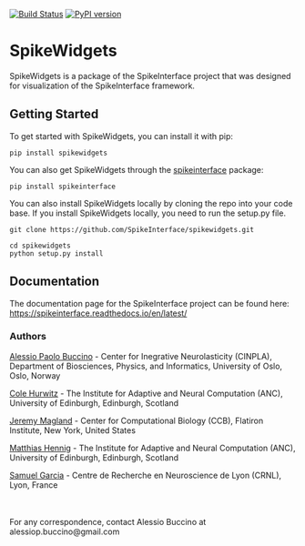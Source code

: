 [![Build Status](https://travis-ci.org/SpikeInterface/spikewidgets.svg?branch=master)](https://travis-ci.org/SpikeInterface/spikewidgets) [![PyPI version](https://badge.fury.io/py/spikewidgets.svg)](https://badge.fury.io/py/spikewidgets)

# SpikeWidgets

SpikeWidgets is a package of the SpikeInterface project that was designed for visualization of the SpikeInterface framework.

## Getting Started

To get started with SpikeWidgets, you can install it with pip:

```shell
pip install spikewidgets
```

You can also get SpikeWidgets through the [spikeinterface](https://github.com/SpikeInterface/spikeinterface) package:

```shell
pip install spikeinterface
```

You can also install SpikeWidgets locally by cloning the repo into your code base. If you install SpikeWidgets locally, you need to run the setup.py file.

```shell
git clone https://github.com/SpikeInterface/spikewidgets.git

cd spikewidgets
python setup.py install
```

## Documentation

The documentation page for the SpikeInterface project can be found here: https://spikeinterface.readthedocs.io/en/latest/

### Authors

[Alessio Paolo Buccino](https://www.mn.uio.no/ifi/english/people/aca/alessiob/) - Center for Inegrative Neurolasticity (CINPLA), Department of Biosciences, Physics, and Informatics, University of Oslo, Oslo, Norway

[Cole Hurwitz](https://www.inf.ed.ac.uk/people/students/Cole_Hurwitz.html) - The Institute for Adaptive and Neural Computation (ANC), University of Edinburgh, Edinburgh, Scotland

[Jeremy Magland](https://www.simonsfoundation.org/team/jeremy-magland/) - Center for Computational Biology (CCB), Flatiron Institute, New York, United States

[Matthias Hennig](http://homepages.inf.ed.ac.uk/mhennig/) - The Institute for Adaptive and Neural Computation (ANC), University of Edinburgh, Edinburgh, Scotland

[Samuel Garcia](https://github.com/samuelgarcia) - Centre de Recherche en Neuroscience de Lyon (CRNL), Lyon, France

<br/>
<br/>
For any correspondence, contact Alessio Buccino at alessiop.buccino@gmail.com
